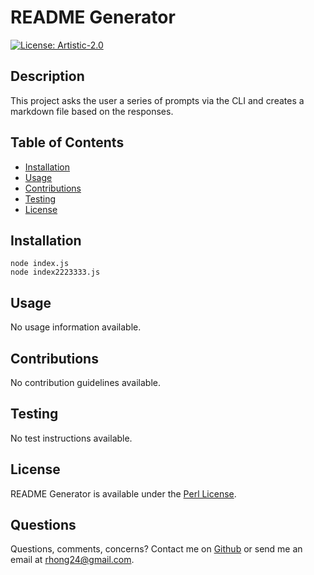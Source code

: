 # README Generator

[![License: Artistic-2.0](https://img.shields.io/badge/License-Perl-0298c3.svg)](https://opensource.org/licenses/Artistic-2.0)
## Description
This project asks the user a series of prompts via the CLI and creates a markdown file based on the responses.

## Table of Contents
- [Installation](#installation)
- [Usage](#usage)
- [Contributions](#contributions)
- [Testing](#testing)
- [License](#license)

## Installation
```
node index.js
node index2223333.js
```

## Usage
No usage information available.

## Contributions
No contribution guidelines available.

## Testing
No test instructions available.

## License
README Generator is available under the [Perl License](https://opensource.org/licenses/Artistic-2.0).

## Questions
Questions, comments, concerns? Contact me on [Github](https://github.com/richardjhong) or send me an email at rhong24@gmail.com.
